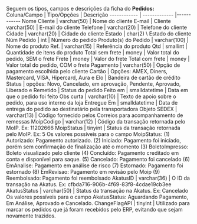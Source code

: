 Seguem os tipos, campos e descrições da ficha do **Pedidos:**
Coluna/Campo | Tipo/Opções | Descrição
------------ | ------------- |------------ 
Nome Cliente | varchar(50) | Nome do cliente
E-mail | Cliente varchar(50) | E-mail do cliente
Telefone | varchar(20) | Telefone do cliente
Cidade | varchar(20) | Cidade do cliente
Estado | char(2) \ Estado do cliente
Núm Pedido | int | Número do pedido
Produto(s) do Pedido | varchar(100) | Nome do produto
Ref. | varchar(15) | Referência do produto
Qtd | smallint | Quantidade de itens do produto
Total sem frete | money | Valor total do pedido, SEM o frete
Frete | money | Valor do frete
Total com frete | money | Valor total do pedido, COM o frete
Pagamento | varchar(50) | Opção de pagamento escolhida pelo cliente
Cartão | Opções: AMEX, Diners, Mastercard, VISA, Hipercard, Aura e Elo | Bandeira de cartão de crédito
Status | opções: Novo, Cancelado, em aprovação, Pendente, Aprovado, Liberado e Remetido | Status do pedido
Feito em | smalldatetime | Data em que o pedido foi feito
Obs curta | varchar(10) | Texto de apoio sobre o pedido, para uso interno da loja
Entregue Em | smalldatetime | Data de entrega do pedido ao destinatário pela transportadora
Objeto SEDEX | varchar(13) | Código fornecido pelos Correios para acompanhamento de remessas
MoipCodigo | varchar(12) | Código da transação retornada pelo MoIP. Ex: 11202666
MoipStatus | tinyint | Status da transação retornada pelo MoIP. Ex: 5 Os valores possíveis para o campo MoipStatus: (1) Autorizado: Pagamento autorizado. (2) Iniciado: Pagamento foi iniciado, porém sem confirmação de finalização até o momento (3) BoletoImpresso: Boleto visualizado pelo cliente (4) Concluído: Pagamento creditado em conta e disponível para saque. (5) Cancelado: Pagamento foi cancelado (6) EmAnalise: Pagamento em análise de risco (7) Estornado: Pagamento foi estornado (8) EmRevisao: Pagamento em revisão pelo Moip (9)  Reembolsado: Pagamento foi reembolsado
AkatusID | varchar(36) | O ID da transação na Akatus. Ex: cfbda716-906b-4f69-83f8-4cdae19cb3ee
AkatusStatus | varchar(50) | Status da transação na Akatus. Ex: Cancelado Os valores possíveis para o campo AkatusStatus: Aguardando Pagamento, Em Análise, Aprovado e Cancelado.
ChangeFlagAPI | tinyint | Utilizado para marcar os pedidos que já foram recebidos pelo ERP, evitando que sejam novamente trazidos.
